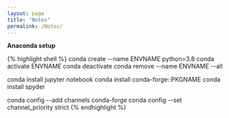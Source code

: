 ```yaml
---
layout: page
title: "Notes"
permalink: /Notes/
---
```


**Anaconda setup**

{% highlight shell %}
conda create --name ENVNAME python=3.8
conda activate ENVNAME
conda deactivate
conda remove --name ENVNAME --all

conda install jupyter notebook
conda install conda-forge::PKGNAME
conda install spyder

conda config --add channels conda-forge
conda config --set channel_priority strict
{% endhighlight %}
